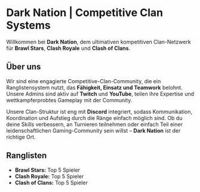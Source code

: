 # Dark Nation | Competitive Clan Systems

Willkommen bei **Dark Nation**, dem ultimativen kompetitiven Clan-Netzwerk für **Brawl Stars**, **Clash Royale** und **Clash of Clans**.

## Über uns
Wir sind eine engagierte Competitive-Clan-Community, die ein Ranglistensystem nutzt, das **Fähigkeit, Einsatz und Teamwork** belohnt. Unsere Admins sind aktiv auf **Twitch** und **YouTube**, teilen ihre Expertise und wettkampferprobtes Gameplay mit der Community.  

Unsere Clan-Struktur ist eng mit **Discord** integriert, sodass Kommunikation, Koordination und Aufstieg durch die Ränge einfach möglich sind. Ob du deine Skills verbessern, an Turnieren teilnehmen oder einfach Teil einer leidenschaftlichen Gaming-Community sein willst – **Dark Nation** ist der richtige Ort.

## Ranglisten
- **Brawl Stars:** Top 5 Spieler  
- **Clash Royale:** Top 5 Spieler  
- **Clash of Clans:** Top 5 Spieler
